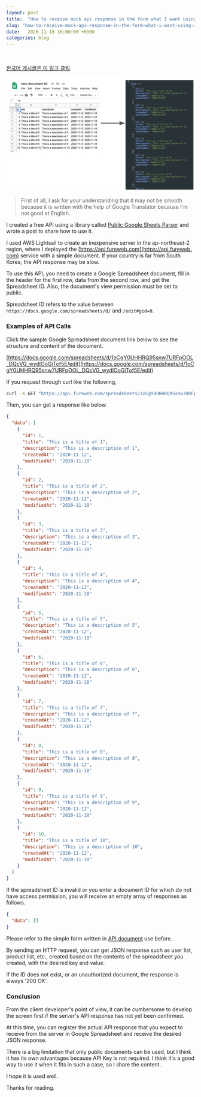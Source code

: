 ```yaml
---
layout: post
title:  "How to receive mock api response in the form what I want using a public google spreadsheet document"
slug: "how-to-receive-mock-api-response-in-the-form-what-i-want-using-a-public-google-spreadsheet-document"
date:   2020-11-18 16:00:00 +0900
categories: blog
---
```

<style>a, li { word-break: break-all; }</style>

<!-- Global site tag (gtag.js) - Google Analytics -->
<script async src="https://www.googletagmanager.com/gtag/js?id=UA-121955159-1"></script>
<script>
  window.dataLayer = window.dataLayer || [];
  function gtag(){dataLayer.push(arguments);}
  gtag('js', new Date());

  gtag('config', 'UA-121955159-1');
</script>
<script async src="//pagead2.googlesyndication.com/pagead/js/adsbygoogle.js"></script>
<!-- fureweb-github -->
<ins class="adsbygoogle"
     style="display:block"
     data-ad-client="ca-pub-6234418861743010"
     data-ad-slot="8427857156"
     data-ad-format="auto"></ins>
<script>
(adsbygoogle = window.adsbygoogle || []).push({});
</script>

<div class="fb-like" data-href="https://fureweb-com.github.io{{page.url}}" data-layout="button_count" data-action="like" data-size="small" data-show-faces="true" data-share="true"></div>
<br>

[한국어 게시글은 이 링크 클릭](https://fureweb-com.github.io/blog/2020/11/17/how-to-receive-mock-api-response-in-the-form-i-want-using-a-public-google-spreadsheet-document.html)

![Introduction](/assets/img/posts/20201116-introduction.png)

>First of all, I ask for your understanding that it may not be smooth because it is written with the help of Google Translator because I'm not good at English.

I created a free API using a library called [Public Google Sheets Parser](https://www.npmjs.com/package/public-google-sheets-parser) and wrote a post to share how to use it.

I used AWS Lightsail to create an inexpensive server in the ap-northeast-2 region, where I deployed the [https://api.fureweb.com](https://api.fureweb.com) service with a simple document. If your country is far from South Korea, the API response may be slow.

To use this API, you need to create a Google Spreadsheet document, fill in the header for the first row, data from the second row, and get the Spreadsheet ID. Also, the document's view permission must be set to public.

Spreadsheet ID refers to the value between `https://docs.google.com/spreadsheets/d/` and `/edit#gid=0`.

### Examples of API Calls

Click the sample Google Spreadsheet document link below to see the structure and content of the document.

[https://docs.google.com/spreadsheets/d/1oCgY0UHHRQ95snw7URFpOOL_DQcVG_wydlOoGiTof5E/edit](https://docs.google.com/spreadsheets/d/1oCgY0UHHRQ95snw7URFpOOL_DQcVG_wydlOoGiTof5E/edit)

If you request through curl like the following,
```sh
curl -X GET "https://api.fureweb.com/spreadsheets/1oCgY0UHHRQ95snw7URFpOOL_DQcVG_wydlOoGiTof5E" -H "accept: */*"
```

Then, you can get a response like below.
```json
{
  "data": [
    {
      "id": 1,
      "title": "This is a title of 1",
      "description": "This is a description of 1",
      "createdAt": "2020-11-12",
      "modifiedAt": "2020-11-18"
    },
    {
      "id": 2,
      "title": "This is a title of 2",
      "description": "This is a description of 2",
      "createdAt": "2020-11-12",
      "modifiedAt": "2020-11-18"
    },
    {
      "id": 3,
      "title": "This is a title of 3",
      "description": "This is a description of 3",
      "createdAt": "2020-11-12",
      "modifiedAt": "2020-11-18"
    },
    {
      "id": 4,
      "title": "This is a title of 4",
      "description": "This is a description of 4",
      "createdAt": "2020-11-12",
      "modifiedAt": "2020-11-18"
    },
    {
      "id": 5,
      "title": "This is a title of 5",
      "description": "This is a description of 5",
      "createdAt": "2020-11-12",
      "modifiedAt": "2020-11-18"
    },
    {
      "id": 6,
      "title": "This is a title of 6",
      "description": "This is a description of 6",
      "createdAt": "2020-11-12",
      "modifiedAt": "2020-11-18"
    },
    {
      "id": 7,
      "title": "This is a title of 7",
      "description": "This is a description of 7",
      "createdAt": "2020-11-12",
      "modifiedAt": "2020-11-18"
    },
    {
      "id": 8,
      "title": "This is a title of 8",
      "description": "This is a description of 8",
      "createdAt": "2020-11-12",
      "modifiedAt": "2020-11-18"
    },
    {
      "id": 9,
      "title": "This is a title of 9",
      "description": "This is a description of 9",
      "createdAt": "2020-11-12",
      "modifiedAt": "2020-11-18"
    },
    {
      "id": 10,
      "title": "This is a title of 10",
      "description": "This is a description of 10",
      "createdAt": "2020-11-12",
      "modifiedAt": "2020-11-18"
    }
  ]
}
```

If the spreadsheet ID is invalid or you enter a document ID for which do not have access permission, you will receive an empty array of responses as follows.
```json
{
  "data": []
}
```

Please refer to the simple form written in [API document](https://api.fureweb.com) use before.

By sending an HTTP request, you can get JSON response such as user list, product list, etc., created based on the contents of the spreadsheet you created, with the desired key and value.

If the ID does not exist, or an unauthorized document, the response is always '200 OK'.


### Conclusion

From the client developer's point of view, it can be cumbersome to develop the screen first if the server's API response has not yet been confirmed.

At this time, you can register the actual API response that you expect to receive from the server in Google Spreadsheet and receive the desired JSON response.

There is a big limitation that only public documents can be used, but I think it has its own advantages because API Key is not required. I think it's a good way to use it when it fits in such a case, so I share the content.

I hope it is used well.

Thanks for reading.

<div class="fb-comments" data-href="https://fureweb-com.github.io{{page.url}}" data-width="100%" data-numposts="10"></div>

<div id="fb-root"></div>
<script>(function(d, s, id) {
  var js, fjs = d.getElementsByTagName(s)[0];
  if (d.getElementById(id)) return;
  js = d.createElement(s); js.id = id;
  js.src = "//connect.facebook.net/ko_KR/sdk.js#xfbml=1&version=v2.10&appId=403216550080274";
  fjs.parentNode.insertBefore(js, fjs);
}(document, 'script', 'facebook-jssdk'));</script>

